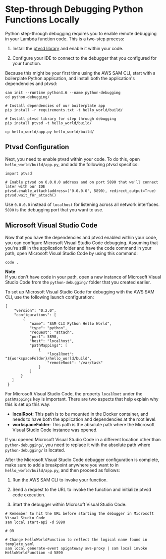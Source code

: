 # Step\-through Debugging Python Functions Locally<a name="serverless-sam-cli-using-debugging-python"></a>

Python step\-through debugging requires you to enable remote debugging in your Lambda function code\. This is a two\-step process:

1. Install the [ptvsd library](https://pypi.org/project/ptvsd/) and enable it within your code\.

1. Configure your IDE to connect to the debugger that you configured for your function\.

Because this might be your first time using the AWS SAM CLI, start with a boilerplate Python application, and install both the application's dependencies and ptvsd:

```
sam init --runtime python3.6 --name python-debugging
cd python-debugging/

# Install dependencies of our boilerplate app
pip install -r requirements.txt -t hello_world/build/

# Install ptvsd library for step through debugging
pip install ptvsd -t hello_world/build/

cp hello_world/app.py hello_world/build/
```

## Ptvsd Configuration<a name="serverless-sam-cli-using-debugging-python-ptvsd"></a>

Next, you need to enable ptvsd within your code\. To do this, open `hello_world/build/app.py`, and add the following ptvsd specifics:

```
import ptvsd

# Enable ptvsd on 0.0.0.0 address and on port 5890 that we'll connect later with our IDE
ptvsd.enable_attach(address=('0.0.0.0', 5890), redirect_output=True)
ptvsd.wait_for_attach()
```

Use `0.0.0.0` instead of `localhost` for listening across all network interfaces\. `5890` is the debugging port that you want to use\.

## Microsoft Visual Studio Code<a name="serverless-sam-cli-using-debugging-python-vs-code"></a>

Now that you have the dependencies and ptvsd enabled within your code, you can configure Microsoft Visual Studio Code debugging\. Assuming that you're still in the application folder and have the code command in your path, open Microsoft Visual Studio Code by using this command:

```
code .
```

**Note**  
 If you don't have code in your path, open a new instance of Microsoft Visual Studio Code from the `python-debugging/` folder that you created earlier\.

To set up Microsoft Visual Studio Code for debugging with the AWS SAM CLI, use the following launch configuration:

```
{
    "version": "0.2.0",
    "configurations": [
        {
           "name": "SAM CLI Python Hello World",
           "type": "python",
           "request": "attach",
           "port": 5890,
           "host": "localhost",
           "pathMappings": [
               {
                   "localRoot": "${workspaceFolder}/hello_world/build",
                   "remoteRoot": "/var/task"
               }
           ]
       }
   ]
 }
```

For Microsoft Visual Studio Code, the property `localRoot` under the `pathMappings` key is important\. There are two aspects that help explain why this is set up this way:
+ **localRoot**: This path is to be mounted in the Docker container, and needs to have both the application and dependencies at the root level\.
+ **workspaceFolder**: This path is the absolute path where the Microsoft Visual Studio Code instance was opened\.

If you opened Microsoft Visual Studio Code in a different location other than `python-debugging/`, you need to replace it with the absolute path where `python-debugging/` is located\.

After the Microsoft Visual Studio Code debugger configuration is complete, make sure to add a breakpoint anywhere you want to in `hello_world/build/app.py`, and then proceed as follows:

1. Run the AWS SAM CLI to invoke your function\.

1. Send a request to the URL to invoke the function and initialize ptvsd code execution\.

1. Start the debugger within Microsoft Visual Studio Code\.

```
# Remember to hit the URL before starting the debugger in Microsoft Visual Studio Code
sam local start-api -d 5890

# OR

# Change HelloWorldFunction to reflect the logical name found in template.yaml
sam local generate-event apigateway aws-proxy | sam local invoke HelloWorldFunction -d 5890
```